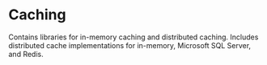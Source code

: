 Caching
=======

Contains libraries for in-memory caching and distributed caching. Includes distributed cache implementations for in-memory, Microsoft SQL Server, and Redis.
